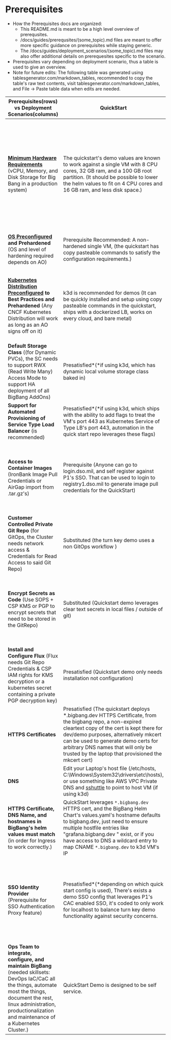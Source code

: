 # Prerequisites

* How the Prerequisites docs are organized:
  * This README.md is meant to be a high level overview of prerequsites.
  * /docs/guides/prerequsites/(some_topic).md files are meant to offer more specific guidance on prerequisites while staying generic.
  * The /docs/guides/deployment_scenarios/(some_topic).md files may also offer additional details on prerequesites specific to the scenario.
* Prerequisites vary depending on deployment scenario, thus a table is used to give an overview.
* Note for future edits: The following table was generated using tablesgenerator.com/markdown_tables, recommended to copy the table's raw text contents, visit tablesgenerator.com/markdown_tables, and File -> Paste table data when edits are needed.

| Prerequisites(rows) vs Deployment Scenarios(columns)                                                                                                                                                                                           | QuickStart                                                                                                                                                                                                                                                                                                | Internet Connected                                                                                                                                                                                                      | Internet Disconnected                                                                                                                                                                            |
|------------------------------------------------------------------------------------------------------------------------------------------------------------------------------------------------------------------------------------------------|-----------------------------------------------------------------------------------------------------------------------------------------------------------------------------------------------------------------------------------------------------------------------------------------------------------|-------------------------------------------------------------------------------------------------------------------------------------------------------------------------------------------------------------------------|--------------------------------------------------------------------------------------------------------------------------------------------------------------------------------------------------|
| **[Minimum Hardware Requirements](minimum_hardware_requirements.md)** (vCPU, Memory, and Disk Storage for Big Bang in a production system)                                                                                                     | The quickstart's demo values are known to work against a single VM with 8 CPU cores, 32 GB ram, and a 100 GB root partition. (It should be possible to lower the helm values to fit on 4 CPU cores and 16 GB ram, and less disk space.)                                                                                                                                                               | Appropriately sized CSP instances (The hardware requirements vary greatly depending on the enabled packages, internal database use, replicas, nodes, and memory/cpu requests.)                                                                                                                                                                        | Appropriately sized virtual or bare metal machines (The hardware requirements vary greatly depending on the enabled packages, internal database use, replicas, nodes, and memory/cpu requests.)                                                                                                                                |
| **[OS Preconfigured](os_preconfiguration.md) and Prehardened**  (OS and level of hardening required depends on AO)                                                                                                                             | Prerequisite  Recommended: A non-hardened single VM, (the quickstart has copy pasteable commands to satisfy the configuration requirements.)                                                                                                                                                           | Prerequisite  (CSPs usually have marketplaces with pre-hardened VM images)                                                                                                                                              | Prerequisite  (configured to AO's risk tolerance / mission needs)                                                                                                                                |
| **[Kubernetes Distribution Preconfigured](kubernetes_preconfiguration.md) to Best Practices and Prehardened**  (Any CNCF Kubernetes Distribution will work as long as an AO signs off on it)                                                   | k3d is recommended for demos (It can be quickly installed and setup using copy pasteable commands in the quickstart, ships with a dockerized LB, works on every cloud, and bare metal)                                                                                                                                                                                     | Prerequisite  (<https://repo1.dso.mil/platform-one/distros>)                                                                                                                                                              | Prerequisite  (users are responsible for airgap image import of container images needed by chosen Kubernetes Distribution)                                                                       |
| **Default Storage Class**  ((for Dynamic PVCs), the SC needs to support RWX (Read Write Many) Access Mode to support HA deployment of all BigBang AddOns)                                                                                      | Presatisfied*(*if using k3d, which has dynamic local volume storage class baked in)                                                                                                                                                                                                                     | Prerequisite  It's recommended that users start with a CSP specific or Kubernetes Distro provided storage class                                                                                                         | Prerequisite  [(These docs compare Cloud Agnostic Storage Solutions)](../../k8s-storage/README.md#kubernetes-storage-options)                                                                    |
| **Support for Automated Provisioning of Service Type Load Balancer**  (is recommended)                                                                                                                                                         | Presatisfied*(*if using k3d, which ships with the ability to add flags to treat the VM's port 443 as Kubernetes Service of Type LB's port 443, automation in the quick start repo leverages these flags)                                                                                                | Prerequisite  Kubernetes Distributions usually have CSPs specific flags you can pass to the kube-apiserver to support auto provisioning of CSP LBs.                                                                     | Prerequisite  [(See docs for guidance on bare metal and no IAM scenarios)](kubernetes_preconfiguration.md#service-of-type-load-balancer)                                                         |
| **Access to Container Images**  (IronBank Image Pull Credentials or AirGap import from .tar.gz's)                                                                                                                                              | Prerequisite  (Anyone can go to login.dso.mil, and self register against P1's SSO. That can be used to login to registry1.dso.mil to generate image pull credentials for the QuickStart)                                                                                                                  | BigBang customers are recommended to use ask their BB Customer Liaison's for an IronBank Image pull robot account, which lasts 6 months.                                                                                | Prerequisite  (Airgap import of container images, [BigBang Releases](https://repo1.dso.mil/platform-one/big-bang/bigbang/-/releases) includes a .tar.gz of IronBank Images)                      |
| **Customer Controlled Private Git Repo**  (for GitOps, the Cluster needs network access & Credentials for Read Access to said Git Repo)                                                                                                        | Substituted  (the turn key demo uses a non GitOps workflow )                                                                                                                                                                                                           | Prerequisite  (or follow Air gap docs)                                                                                                                                                                                  | Prerequisite  (Air gap docs assist with provisioning an ssh based git repo)                                                                                                                      |
| **Encrypt Secrets as Code**  (Use SOPS + CSP KMS or PGP to encrypt secrets that need to be stored in the GitRepo)                                                                                                                              | Substituted  (Quickstart demo leverages clear text secrets in local files / outside of git)                                                                                                                                                                                                                | Prerequisite  (CSP KMS and IAM is more secure that gpg key pair)                                                                                                                                                        | Prerequisite  (Use CSP KMS if available, PGP works universally, [Flux requires the private PGP key to not have a passphrase](https://toolkit.fluxcd.io/guides/mozilla-sops/#generate-a-gpg-key)) |
| **Install and Configure Flux**  (Flux needs Git Repo Credentials & CSP IAM rights for KMS decryption or a kubernetes secret containing a private PGP decryption key)                                                                           | Presatisfied  (Quickstart demo only needs installation not configuration)                                                                                                                                                                      | Prerequisite  (see BigBang docs, [flux docs](https://toolkit.fluxcd.io/components/source/gitrepositories/#spec-examples) are also a good resource for this)                                                             | Prerequisite  (see BigBang docs)                                                                                                                                                                 |
| **HTTPS Certificates**                                                                                                                                                                                                                         | Presatisfied  (The quickstart deploys *.bigbang.dev HTTPS Certificate, from the bigbang repo, a non-expired cleartext copy of the cert is kept there for dev/demo purposes, alternatively mkcert can be used to generate demo certs for arbitrary DNS names that will only be trusted by the laptop that provisioned the mkcert cert) | Prerequisite  (HTTPS cert is provided by consumer)                                                                                                                                                                      | Prerequisite  (HTTPS cert is provided by consumer)                                                                                                                                               |
| **DNS**                                                                                                                                                                                                                                        | Edit your Laptop's host file (/etc/hosts, C:\Windows\System32\drivers\etc\hosts), or use something like AWS VPC Private DNS and [sshuttle](https://github.com/sshuttle/sshuttle) to point to host VM (if using k3d)                                                                                       | Prerequisite  (point DNS names to Layer 4 CSP LB)                                                                                                                                                                       | Prerequisite  (point DNS names to L4 LB)                                                                                                                                                         |
| **HTTPS Certificate, DNS Name, and hostnames in BigBang's helm values must match**  (in order for Ingress to work correctly.)                                                                                                                  | QuickStart leverages `*.bigbang.dev` HTTPS cert, and the BigBang Helm Chart's values.yaml's hostname defaults to bigbang.dev, just need to ensure multiple hostfile entries like "grafana.bigbang.dev " exist, or if you have access to DNS a wildcard entry to map CNAME `*.bigbang.dev` to k3d VM's IP  | Prerequisite  (update bigbang helm values in git repo so hostnames match HTTPS cert)                                                                                                                                    | Prerequisite  (update bigbang helm values in git repo so hostnames match HTTPS cert)                                                                                                             |
| **SSO Identity Provider**  (Prerequisite for SSO Authentication Proxy feature)                                                                                                                                                                 | Presatisfied*(*depending on which quick start config is used), There's exists a demo SSO config that leverages P1's CAC enabled SSO, it's coded to only work for localhost to balance turn key demo functionality against security concerns.                                                            | Prerequisite  (You don't have to use Keycloak, you can use any OIDC/SAML Identity Provider)  | Prerequisite*(Install your own Keycloak cluster), leverage a pre-existing airgap SSO solution, or configure to not use SSO* if not needed for the use case)                                        |
| **Ops Team to integrate, configure, and maintain BigBang**  (needed skillsets: DevOps IaC/CaC all the things, automate most the things, document the rest, linux administration, productionalization and maintenance of a Kubernetes Cluster.) | QuickStart Demo is designed to be self service.                                                                                                                                                                                                                                                           | Prerequisite  (BigBang Customer Integration Engineers are available to help long term Ops teams.)                                                                                                                       | Prerequisite                                                                                                                                                                                     |
